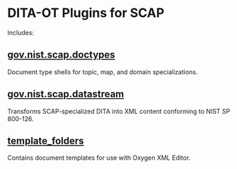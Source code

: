 # DITA-OT Plugins for SCAP

Includes:
## [gov.nist.scap.doctypes](gov.nist.scap.doctypes)
Document type shells for topic, map, and domain specializations.
## [gov.nist.scap.datastream](gov.nist.scap.datastream)
Transforms SCAP-specialized DITA into XML content conforming to NIST SP 800-126.
## [template_folders](template_folders)
Contains document templates for use with Oxygen XML Editor.